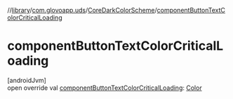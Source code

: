 //[library](../../../index.md)/[com.glovoapp.uds](../index.md)/[CoreDarkColorScheme](index.md)/[componentButtonTextColorCriticalLoading](component-button-text-color-critical-loading.md)

# componentButtonTextColorCriticalLoading

[androidJvm]\
open override val [componentButtonTextColorCriticalLoading](component-button-text-color-critical-loading.md): [Color](https://developer.android.com/reference/kotlin/androidx/compose/ui/graphics/Color.html)
